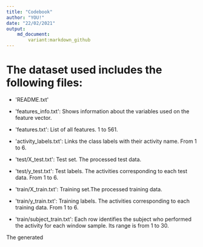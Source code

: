 ```yaml
---
title: "Codebook"
author: "YOU!"
date: "22/02/2021"
output: 
    md_document:
        variant:markdown_github
---
```


The dataset used includes the following files:
=========================================

- 'README.txt'

- 'features_info.txt': Shows information about the variables used on the feature vector.

- 'features.txt': List of all features. 1 to 561.

- 'activity_labels.txt': Links the class labels with their activity name. From 1 to 6.

- 'test/X_test.txt': Test set. The processed test data.

- 'test/y_test.txt': Test labels. The activities corresponding to each test data. From 1 to 6.

- 'train/X_train.txt': Training set.The processed training data.

- 'train/y_train.txt': Training labels. The activities corresponding to each training data. From 1 to 6.

- 'train/subject_train.txt': Each row identifies the subject who performed the activity for each window sample. Its range is from 1 to 30. 

The generated 


